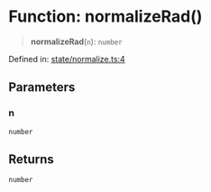 # Function: normalizeRad()

> **normalizeRad**(`n`): `number`

Defined in: [state/normalize.ts:4](https://github.com/benallfree/lab13/blob/9ac0af7da9640b4b5437ad34793eec1f82ae6b92/sdk/src/online/state/normalize.ts#L4)

## Parameters

### n

`number`

## Returns

`number`
